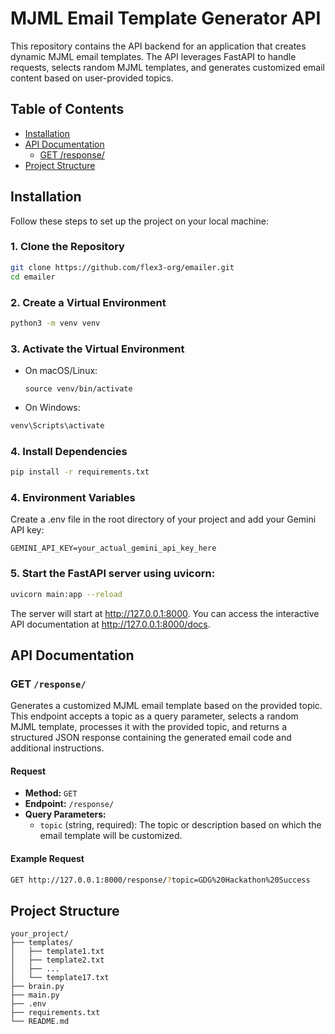 # MJML Email Template Generator API

This repository contains the API backend for an application that creates dynamic MJML email templates. The API leverages FastAPI to handle requests, selects random MJML templates, and generates customized email content based on user-provided topics.

## Table of Contents

- [Installation](#installation)
- [API Documentation](#api-documentation)
  - [GET /response/](#get-response)
- [Project Structure](#project-structure)


## Installation

Follow these steps to set up the project on your local machine:

### 1. Clone the Repository
```bash
git clone https://github.com/flex3-org/emailer.git
cd emailer
```

### 2. Create a Virtual Environment
```bash
python3 -m venv venv
```
### 3. Activate the Virtual Environment
- On macOS/Linux:
  ```
  source venv/bin/activate 
  ```
- On Windows:
```bash
venv\Scripts\activate
```

### 4. Install Dependencies
```bash
pip install -r requirements.txt
```

### 4. Environment Variables
Create a .env file in the root directory of your project and add your Gemini API key:
```
GEMINI_API_KEY=your_actual_gemini_api_key_here
```

### 5. Start the FastAPI server using uvicorn:

```bash
uvicorn main:app --reload
```
The server will start at http://127.0.0.1:8000. You can access the interactive API documentation at http://127.0.0.1:8000/docs.

## API Documentation

### GET `/response/`

Generates a customized MJML email template based on the provided topic. This endpoint accepts a topic as a query parameter, selects a random MJML template, processes it with the provided topic, and returns a structured JSON response containing the generated email code and additional instructions.

#### Request

- **Method:** `GET`
- **Endpoint:** `/response/`
- **Query Parameters:**
  - `topic` (string, required): The topic or description based on which the email template will be customized.

#### Example Request

```bash
GET http://127.0.0.1:8000/response/?topic=GDG%20Hackathon%20Success
```

## Project Structure
```
your_project/
├── templates/
│   ├── template1.txt
│   ├── template2.txt
│   ├── ...
│   └── template17.txt
├── brain.py
├── main.py
├── .env
├── requirements.txt
└── README.md
```
